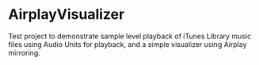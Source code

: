 AirplayVisualizer
=================

Test project to demonstrate sample level playback of iTunes Library music files using Audio Units for playback, and a simple visualizer using Airplay mirroring.
